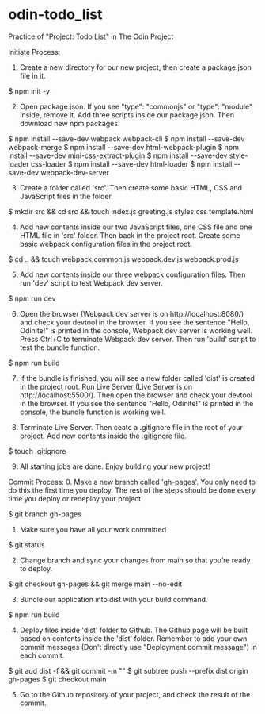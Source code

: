 # odin-todo_list
Practice of "Project: Todo List" in The Odin Project

Initiate Process:
  1. Create a new directory for our new project, then create a package.json file in it.

  $ npm init -y

  2. Open package.json. If you see "type": "commonjs" or "type": "module" inside, remove it.
  Add three scripts inside our package.json. Then download new npm packages.

  $ npm install --save-dev webpack webpack-cli
  $ npm install --save-dev webpack-merge
  $ npm install --save-dev html-webpack-plugin
  $ npm install --save-dev mini-css-extract-plugin
  $ npm install --save-dev style-loader css-loader
  $ npm install --save-dev html-loader
  $ npm install --save-dev webpack-dev-server

  3. Create a folder called 'src'. Then create some basic HTML, CSS and JavaScript files in the folder.

  $ mkdir src && cd src && touch index.js greeting.js styles.css template.html

  4. Add new contents inside our two JavaScript files, one CSS file and one HTML file in 'src' folder. Then back in the project root.
  Create some basic webpack configuration files in the project root.

  $ cd .. && touch webpack.common.js webpack.dev.js webpack.prod.js

  5. Add new contents inside our three webpack configuration files. Then run 'dev' script to test Webpack dev server.
  
  $ npm run dev

  6. Open the browser (Webpack dev server is on http://localhost:8080/) and check your devtool in the browser. If you see the sentence "Hello, Odinite!" is printed in the console, Webpack dev server is working well.
  Press Ctrl+C to terminate Webpack dev server. Then run 'build' script to test the bundle function.

  $ npm run build

  7. If the bundle is finished, you will see a new folder called 'dist' is created in the project root.
  Run Live Server (Live Server is on http://localhost:5500/). Then open the browser and check your devtool in the browser. If you see the sentence "Hello, Odinite!" is printed in the console, the bundle function is working well. 

  8. Terminate Live Server. Then ceate a .gitignore file in the root of your project. Add new contents inside the .gitignore file.

  $ touch .gitignore

  9. All starting jobs are done. Enjoy building your new project!


Commit Process:
  0. Make a new branch called 'gh-pages'. You only need to do this the first time you deploy. The rest of the steps should be done every time you deploy or redeploy your project.
  
  $ git branch gh-pages

  1. Make sure you have all your work committed

  $ git status

  2. Change branch and sync your changes from main so that you’re ready to deploy.

  $ git checkout gh-pages && git merge main --no-edit

  3. Bundle our application into dist with your build command.

  $ npm run build

  4. Deploy files inside 'dist' folder to Github. The Github page will be built based on contents inside the 'dist' folder.
  Remember to add your own commit messages (Don't directly use "Deployment commit message") in each commit.

  $ git add dist -f && git commit -m "<Deployment commit message>"
  $ git subtree push --prefix dist origin gh-pages
  $ git checkout main

  5. Go to the Github repository of your project, and check the result of the commit.